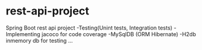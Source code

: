 # rest-api-project
Spring Boot rest api project 
-Testing(Unint tests, Integration tests) 
-Implementing jacoco for code coverage
-MySqlDB (ORM Hibernate)
-H2db inmemory db for testing 
...
